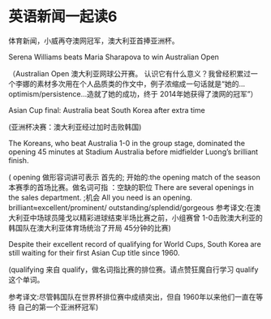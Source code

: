 # 英语新闻一起读6

体育新闻，小威再夺澳网冠军，澳大利亚首捧亚洲杯。

Serena Williams beats Maria Sharapova to win Australian Open

（Australian Open 澳大利亚网球公开赛。 认识它有什么意义？我曾经积累过一个李娜的素材多次用在个人品质类的作文中，例子浓缩成一句话就是“她的…optimism/persistence…造就了她的成功，终于 2014年她获得了澳网的冠军”）

Asian Cup final: Australia beat South Korea after extra time

\(亚洲杯决赛：澳大利亚经过加时击败韩国\)

The Koreans, who beat Australia 1-0 in the group stage, dominated the opening 45 minutes at Stadium Australia before midfielder Luong’s brilliant finish.

\( opening 做形容词讲可表示 首先的; 开始的:the opening match of the season 本赛季的首场比赛。做名词可指 ：空缺的职位 There are several openings in the sales department. ;机会 All you need is an opening. brilliant≈excellent/prominent/ outstanding/splendid/gorgeous 参考译文:在澳大利亚中场球员隆戈以精彩进球结束半场比赛之前，小组赛曾 1-0击败澳大利亚的韩国队在澳大利亚体育场统治了开局 45分钟的比赛\)

Despite their excellent record of qualifying for World Cups, South Korea are still waiting for their first Asian Cup title since 1960.

\(qualifying 来自 qualify，做名词指比赛的排位赛。请点赞狂魔自行学习 qualify这个单词。

参考译文:尽管韩国队在世界杯排位赛中成绩突出，但自 1960年以来他们一直在等待 自己的第一个亚洲杯冠军\)

